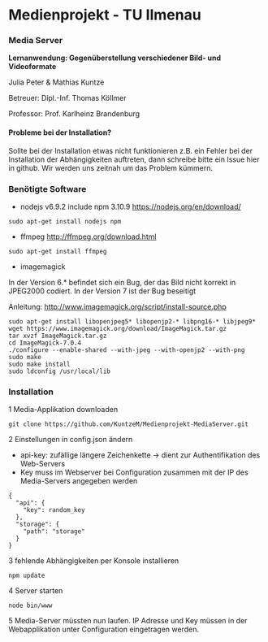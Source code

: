 # Medienprojekt - TU Ilmenau
### Media Server
**Lernanwendung: Gegenüberstellung verschiedener Bild- und Videoformate**

Julia Peter & Mathias Kuntze

Betreuer: Dipl.-Inf. Thomas Köllmer

Professor: Prof. Karlheinz Brandenburg


#### Probleme bei der Installation?
Sollte bei der Installation etwas nicht funktionieren z.B. ein Fehler bei der Installation der Abhängigkeiten auftreten, dann schreibe bitte ein Issue hier in github. Wir werden uns zeitnah um das Problem kümmern.

### Benötigte Software

* nodejs v6.9.2 include npm 3.10.9
https://nodejs.org/en/download/
```
sudo apt-get install nodejs npm
```

* ffmpeg
http://ffmpeg.org/download.html
```
sudo apt-get install ffmpeg
```
* imagemagick

In der Version 6.* befindet sich ein Bug, der das Bild nicht korrekt in JPEG2000 codiert. In der Version 7 ist der Bug beseitigt

Anleitung: http://www.imagemagick.org/script/install-source.php
```
sudo apt-get install libopenjpeg5* libopenjp2-* libpng16-* libjpeg9*
wget https://www.imagemagick.org/download/ImageMagick.tar.gz
tar xvzf ImageMagick.tar.gz
cd ImageMagick-7.0.4
./configure --enable-shared --with-jpeg --with-openjp2 --with-png
sudo make
sudo make install
sudo ldconfig /usr/local/lib

```

### Installation

1 Media-Applikation downloaden

`git clone https://github.com/KuntzeM/Medienprojekt-MediaServer.git`

2 Einstellungen in config.json ändern
- api-key: zufällige längere Zeichenkette -> dient zur Authentifikation des Web-Servers
- Key muss im Webserver bei Configuration zusammen mit der IP des Media-Servers angegeben werden
```
{
  "api": {
    "key": random_key
  },
  "storage": {
    "path": "storage"
  }
}
```

3 fehlende Abhängigkeiten per Konsole installieren
```
npm update
```

4 Server starten
```
node bin/www
```

5 Media-Server müssten nun laufen. IP Adresse und Key müssen in der Webapplikation unter Configuration eingetragen werden.
